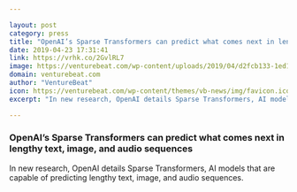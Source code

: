 ```yaml
---

layout: post
category: press
title: "OpenAI’s Sparse Transformers can predict what comes next in lengthy text, image, and audio sequences"
date: 2019-04-23 17:31:41
link: https://vrhk.co/2GvlRL7
image: https://venturebeat.com/wp-content/uploads/2019/04/d2fcb133-1ed1-4a92-bd7f-8be7cfc96cec.png?w=1200&strip=all
domain: venturebeat.com
author: "VentureBeat"
icon: https://venturebeat.com/wp-content/themes/vb-news/img/favicon.ico
excerpt: "In new research, OpenAI details Sparse Transformers, AI models that are capable of predicting lengthy text, image, and audio sequences."

---
```


### OpenAI’s Sparse Transformers can predict what comes next in lengthy text, image, and audio sequences

In new research, OpenAI details Sparse Transformers, AI models that are capable of predicting lengthy text, image, and audio sequences.